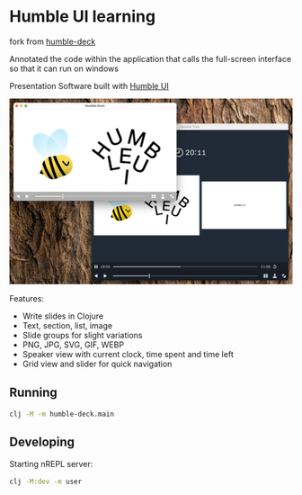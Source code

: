 # Humble UI learning

fork from [humble-deck](https://github.com/tonsky/humble-deck/tree/main)

Annotated the code within the application that calls the full-screen interface so that it can run on windows

Presentation Software built with [Humble UI](https://github.com/HumbleUI/HumbleUI)

![screenshot](./extras/screenshot.png)

Features:

- Write slides in Clojure
- Text, section, list, image
- Slide groups for slight variations
- PNG, JPG, SVG, GIF, WEBP
- Speaker view with current clock, time spent and time left
- Grid view and slider for quick navigation

## Running

```sh
clj -M -m humble-deck.main
```

## Developing

Starting nREPL server:

```sh
clj -M:dev -m user
```
